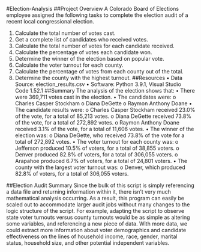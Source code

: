 #Election-Analysis
##Project Overview
A Colorado Board of Elections employee assigned the following tasks to complete the election audit of a recent local congressional election.
1.	Calculate the total number of votes cast.
2.	Get a complete list of candidates who received votes.
3.	Calculate the total number of votes for each candidate received.
4.	Calculate the percentage of votes each candidate won.
5.	Determine the winner of the election based on popular vote.
6.	Calculate the voter turnout for each county.
7.	Calculate the percentage of votes from each county out of the total.
8.	Determine the county with the highest turnout.
##Resources
•	Data Source: election_results.csv
•	Software: Python 3.9.1, Visual Studio Code 1.52.1
##Summary
The analysis of the election shows that:
•	There were 369,711 votes cast in the election.
•	The candidates were:
o	Charles Casper Stockham
o	Diana DeGette
o	Raymon Anthony Doane
•	The candidate results were:
o	Charles Casper Stockham received 23.0% of the vote, for a total of 85,213 votes.
o	Diana DeGette received 73.8% of the vote, for a total of 272,892 votes.
o	Raymon Anthony Doane received 3.1% of the vote, for a total of 11,606 votes.
•	The winner of the election was:
o	Diana DeGette, who received 73.8% of the vote for a total of 272,892 votes.
•	The voter turnout for each county was:
o	Jefferson produced 10.5% of voters, for a total of 38,855 voters.
o	Denver produced 82.8% of voters, for a total of 306,055 voters.
o	Arapahoe produced 6.7% of voters, for a total of 24,801 voters.
•	The county with the largest voter turnout was:
o	Denver, which produced 82.8% of voters, for a total of 306,055 voters.
 
##Election Audit Summary
Since the bulk of this script is simply referencing a data file and returning information within it, there isn’t very much mathematical analysis occurring. As a result, this program can easily be scaled out to accommodate larger audit jobs without many changes to the logic structure of the script. For example, adapting the script to observe state voter turnouts versus county turnouts would be as simple as altering some variables, and referencing a new piece of data. With more data, we could extract more information about voter demographics and candidate effectiveness on the lines of household income, race, gender, marital status, household size, and other potential independent variables. 

